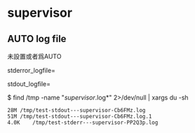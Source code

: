 # supervisor

## AUTO log file

未設置或者爲AUTO

stderror_logfile=

stdout_logfile=

$ find /tmp -name "*supervisor*.log*" 2>/dev/null | xargs du -sh

```
28M	/tmp/test-stdout---supervisor-Cb6FMz.log
51M	/tmp/test-stdout---supervisor-Cb6FMz.log.1
4.0K	/tmp/test-stderr---supervisor-PP2Q3p.log
```
